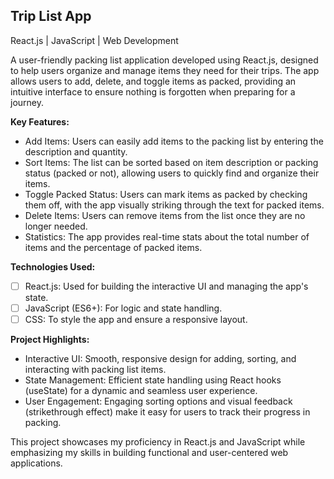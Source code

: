 ## **Trip List App**

React.js | JavaScript | Web Development

A user-friendly packing list application developed using React.js, designed to help users organize and manage items they need for their trips. The app allows users to add, delete, and toggle items as packed, providing an intuitive interface to ensure nothing is forgotten when preparing for a journey.

**Key Features:**

 - Add Items: Users can easily add items to the packing list by entering the description and quantity.
 - Sort Items: The list can be sorted based on item description or packing status (packed or not), allowing users to quickly find and organize their items.
 - Toggle Packed Status: Users can mark items as packed by checking them off, with the app visually striking through the text for packed items.
 - Delete Items: Users can remove items from the list once they are no longer needed.
 - Statistics: The app provides real-time stats about the total number of items and the percentage of packed items.

**Technologies Used:**

 - [ ] React.js: Used for building the interactive UI and managing the app's state.
 - [ ] JavaScript (ES6+): For logic and state handling.
 - [ ] CSS: To style the app and ensure a responsive layout.

**Project Highlights:**

 - Interactive UI: Smooth, responsive design for adding, sorting, and interacting with packing list items.
 - State Management: Efficient state handling using React hooks (useState) for a dynamic and seamless user experience.
 - User Engagement: Engaging sorting options and visual feedback (strikethrough effect) make it easy for users to track their progress in packing.
 
This project showcases my proficiency in React.js and JavaScript while emphasizing my skills in building functional and user-centered web applications.
